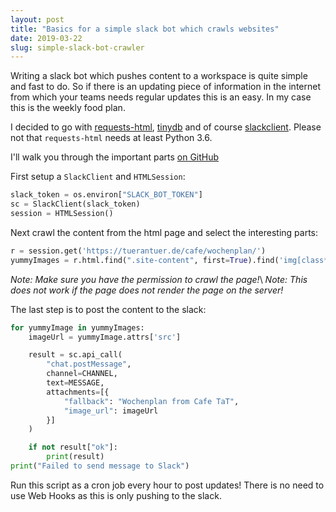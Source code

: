 ```yaml
---
layout: post
title: "Basics for a simple slack bot which crawls websites"
date: 2019-03-22
slug: simple-slack-bot-crawler
---
```


Writing a slack bot which pushes content to a workspace is quite simple and fast to do.
So if there is an updating piece of information in the internet from which your teams needs regular updates
this is an easy. In my case this is the weekly food plan.

I decided to go with [requests-html](https://html.python-requests.org/),
[tinydb](https://tinydb.readthedocs.io/en/latest/) and of course
[slackclient](https://python-slackclient.readthedocs.io/en/latest/).
Please not that `requests-html` needs at least Python 3.6.

I'll walk you through the important parts [on
GitHub](https://github.com/maxammann/slack-yummybot/blob/8b48166dc9fd1d679321751eff3429add7fd0b65/bot.py)

First setup a `SlackClient` and `HTMLSession`:

```python
slack_token = os.environ["SLACK_BOT_TOKEN"]
sc = SlackClient(slack_token)
session = HTMLSession()
```

Next crawl the content from the html page and select the interesting parts:

```python
r = session.get('https://tuerantuer.de/cafe/wochenplan/')
yummyImages = r.html.find(".site-content", first=True).find('img[class*=wp-image-]')
```
*Note: Make sure you have the permission to crawl the page!*\\
*Note: This does not work if the page does not render the page on the server!*

The last step is to post the content to the slack:

```python
for yummyImage in yummyImages:
    imageUrl = yummyImage.attrs['src']

    result = sc.api_call(
        "chat.postMessage",
        channel=CHANNEL,
        text=MESSAGE,
        attachments=[{
            "fallback": "Wochenplan from Cafe TaT",
            "image_url": imageUrl
        }]
    )

    if not result["ok"]:
        print(result)
print("Failed to send message to Slack")
```

Run this script as a cron job every hour to post updates!
There is no need to use Web Hooks as this is only pushing to the slack.


